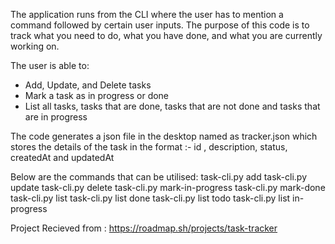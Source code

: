 The application runs from the CLI where the user has to mention a command followed by certain user inputs. The purpose of this code is to track what you need to do, what you have done, and what you are currently working on. 

The user is able to:
  - Add, Update, and Delete tasks
  - Mark a task as in progress or done
  - List all tasks, tasks that are done, tasks that are not done and tasks that are in progress

The code generates a json file in the desktop named as tracker.json which stores the details of the task in the format :- id , description, status, createdAt and updatedAt

Below are the commands that can be utilised:
  task-cli.py add <task description>
  task-cli.py update <task id> <updated task description>
  task-cli.py delete <task id>
  task-cli.py mark-in-progress <task id>
  task-cli.py mark-done <task id>
  task-cli.py list
  task-cli.py list done
  task-cli.py list todo
  task-cli.py list in-progress

  Project Recieved from : https://roadmap.sh/projects/task-tracker
